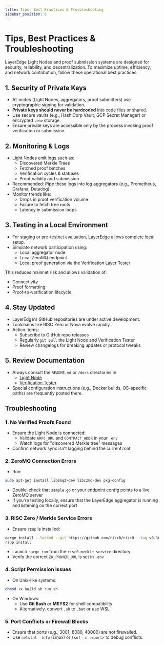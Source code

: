 ```yaml
---
title: Tips, Best Practices & Troubleshooting
sidebar_position: 6
---
```


# Tips, Best Practices & Troubleshooting

LayerEdge Light Nodes and proof submission systems are designed for security, reliability, and decentralization. To maximize uptime, efficiency, and network contribution, follow these operational best practices:

## 1. Security of Private Keys

* All nodes (Light Nodes, aggregators, proof submitters) use cryptographic signing for validation.
* **Private keys should never be hardcoded** into code files or shared.
* Use secure vaults (e.g., HashiCorp Vault, GCP Secret Manager) or encrypted `.env` storage.
* Ensure private keys are accessible only by the process invoking proof verification or submission.

## 2. Monitoring & Logs

* Light Nodes emit logs such as:
   * Discovered Merkle Trees
   * Fetched proof batches
   * Verification cycles & statuses
   * Proof validity and submission
* Recommended: Pipe these logs into log aggregators (e.g., Prometheus, Grafana, Datadog).
* Monitor trends like:
   * Drops in proof verification volume
   * Failure to fetch tree roots
   * Latency in submission loops

## 3. Testing in a Local Environment

* For staging or pre-testnet evaluation, LayerEdge allows complete local setup.
* Simulate network participation using:
   * Local aggregator node
   * Local ZeroMQ endpoint
   * Local proof generation via the Verification Layer Tester

This reduces mainnet risk and allows validation of:

* Connectivity
* Proof formatting
* Proof-to-verification lifecycle

## 4. Stay Updated

* LayerEdge's GitHub repositories are under active development.
* Toolchains like RISC Zero or Nova evolve rapidly.
* Action Items:
   * Subscribe to GitHub repo releases
   * Regularly `git pull` the Light Node and Verification Tester
   * Review changelogs for breaking updates or protocol tweaks

## 5. Review Documentation

* Always consult the `README.md` or `/docs` directories in:
    * [Light Node](https://github.com/Layer-Edge/light-node)
    * [Verification Tester](https://github.com/Layer-Edge/verification-layer-tester)
* Special configuration instructions (e.g., Docker builds, OS-specific paths) are frequently posted there.

## Troubleshooting

### 1. No Verified Proofs Found

* Ensure the Light Node is connected:
   * Validate `GRPC_URL` and `CONTRACT_ADDR` in your `.env`
   * Watch logs for "discovered Merkle tree" messages
* Confirm network sync isn't lagging behind the current root

### 2. ZeroMQ Connection Errors

* Run:
```bash
sudo apt-get install libzmq3-dev libczmq-dev pkg-config
```
* Double-check that `sample.go` or your endpoint config points to a live ZeroMQ server
* If you're testing locally, ensure that the LayerEdge aggregator is running and listening on the correct port

### 3. RISC Zero / Merkle Service Errors

* Ensure `rzup` is installed:
```bash
cargo install --locked --git https://github.com/risc0/risc0 --tag v0.16.1 rzup
rzup install
```
* Launch `cargo run` from the `risc0-merkle-service` directory
* Verify the correct `ZK_PROVER_URL` is set in `.env`

### 4. Script Permission Issues

* On Unix-like systems:
```bash
chmod +x build.sh run.sh
```
* On Windows:
   * Use **Git Bash** or **MSYS2** for shell compatibility
   * Alternatively, convert `.sh` to `.bat` or use WSL

### 5. Port Conflicts or Firewall Blocks

* Ensure that ports (e.g., 3001, 8080, 40000) are not firewalled.
* Use `netstat -lntp` (Linux) or `lsof -i :<port>` to debug conflicts. 